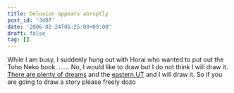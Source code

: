 ```yaml
---
title: Delusion appears abruptly
post_id: '3407'
date: '2006-02-24T05:25:00+09:00'
draft: false
tag: []
---
```


While I am busy, I suddenly hung out with Horai who wanted to put out the Toho Neko book. ...... No, I would like to draw but I do not think I will draw it. [There are plenty of dreams](/!/thC/) and the [eastern UT](/tag/thb) and I will draw it. So if you are going to draw a story please freely dozo